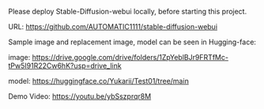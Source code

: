 Please deploy Stable-Diffusion-webui locally, before starting this project.

URL: https://github.com/AUTOMATIC1111/stable-diffusion-webui

Sample image and replacement image, model can be seen in Hugging-face:

image: https://drive.google.com/drive/folders/1ZpYeblBJr9FRTfMc-tPw5I91R22Cw6hK?usp=drive_link

model: https://huggingface.co/Yukarii/Test01/tree/main

Demo Video: https://youtu.be/ybSszprqr8M
